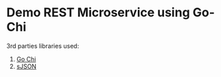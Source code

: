 # Demo REST Microservice using Go-Chi

3rd parties libraries used:
1. [Go Chi](https://github.com/go-chi/chi)
2. [sJSON](https://github.com/tidwall/sjson)